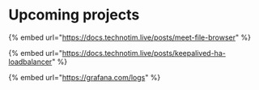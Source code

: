 # Upcoming projects

{% embed url="https://docs.technotim.live/posts/meet-file-browser" %}

{% embed url="https://docs.technotim.live/posts/keepalived-ha-loadbalancer" %}

{% embed url="https://grafana.com/logs" %}

